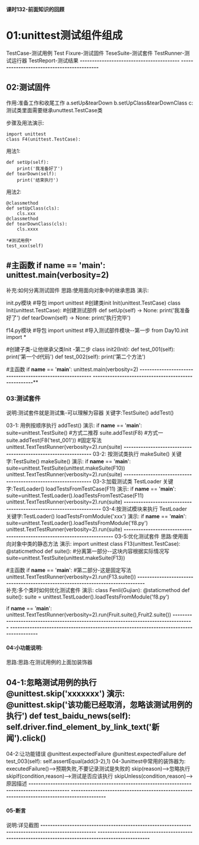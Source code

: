 **课时132-前面知识的回顾**

# 01:unittest测试组件组成 #
TestCase-测试用例
Test Fixure-测试固件
TeseSuite-测试套件
TestRunner-测试运行器
TestReport-测试结果
***-----------------------------------------***
**-------------------------------------------**
## **02:测试固件** ##

作用:准备工作和收尾工作
 a.setUp&tearDown
 b.setUpClass&tearDownClass
 c:测试类里面需要继承unuttest.TestCase类

步骤及用法演示:

	import unittest
	class F4(unittest.TestCase):

用法1:	

	def setUp(self):
		print('我准备好了')
	def tearDown(self):
		print('结束执行')
用法2:

	@classmethod
    def setUpClass(cls):
	    cls.xxx
	@classmethod
	def tearDownClass(cls):	
		cls.xxxx

	*#测试用例*
	test_xxx(self)

#主函数
if __name__ == '__main__':
    unittest.main(verbosity=2)
-----------------------------------------------------------
补充:如何分离测试固件
思路:使用面向对象中的继承思路
演示:

init.py模块
#导包
import unittest
#创建类init  Init(unittest.TestCase)
class Init(unittest.TestCase):
	#创建测试部件
	def setUp(self) -> None:
		print('我准备好了')
	def tearDown(self) -> None:
		print('执行完毕')

f14.py模块
#导包
import unittest
#导入测试部件模块--第一步
from Day10.init import *

#创建子类-让他继承父类Init  -第二步
class init2(Init):
	def test_001(self):
		print('第一个d代码')
	def test_002(self):
		print('第二个方法')

#主函数
if __name__ == '__main__':
    unittest.main(verbosity=2)
**---------------------------------------------------------**
**----------------------------------------------------****

### **03:测试套件** ###

说明:测试套件就是测试集-可以理解为容器
关键字:TestSuite()  addTest()

03-1: 用例按顺序执行 addTest() 
演示:
	if __name__ == '__main__':
    suite=unittest.TestSuite()
	#方式二推荐
    suite.addTest(F8)
	#方式一
	suite.addTest(F8('test_001'))
	#固定写法
    unittest.TextTestRunner(verbosity=2).run(suite)
**---------------------------------------------------------------**
03-2: 按测试类执行 makeSuite()
关键字:TestSuite()  makeSuite()
演示:
	if __name__ == '__main__':
    suite=unittest.TestSuite(unittest.makeSuite(F10))
    unittest.TextTestRunner(verbosity=2).run(suite)
**---------------------------------------------------------------**
03-3:加载测试类 TestLoader 
关键字:TestLoader()  loadTestsFromTestCase(F11)
演示:
	if __name__ == '__main__':
    suite=unittest.TestLoader().loadTestsFromTestCase(F11)
    unittest.TextTestRunner(verbosity=2).run(suite)
**-------------------------------------------------------------------**
03-4:按测试模块来执行 TestLoader
关键字:TestLoader()  loadTestsFromModule('xxx')
演示:
	if __name__ == '__main__':
    suite=unittest.TestLoader().loadTestsFromModule('f8.py')
    unittest.TextTestRunner(verbosity=2).run(suite)
**------------------------------------------------------------------------**
03-5:优化测试套件
思路:使用面向对象中类的静态方法
演示:
	import unittest
	class F13(unittest.TestCase):
	    @staticmethod
		def suite():
		#分离第一部分--这块内容根据实际情况写
		suite=unittest.TestSuite(unittest.makeSuite(F13))

#主函数
if __name__ == '__main__':
    #第二部分-这是固定写法
	unittest.TextTestRunner(verbosity=2).run(F13.suite())
**--------------------------------------------------------------------------------**	
补充:多个类时如何优化测试套件
演示:
	class Fenli(Gujian):
	@staticmethod
	def suite():
		suite = unittest.TestLoader().loadTestsFromModule('f8.py')

if __name__ == '__main__':
    unittest.TextTestRunner(verbosity=2).run(Fruit.suite(),Fruit2.suite())
**-------------------------------------------------------------------------------------**
**----------------------------------------------------------------------------------------**
#### 04:小功能说明: ####
思路:思路:在测试用例的上面加装饰器

04-1:忽略测试用例的执行  @unittest.skip('xxxxxxx')
演示:
	@unittest.skip('该功能已经取消，忽略该测试用例的执行')
	def test_baidu_news(self):
		self.driver.find_element_by_link_text('新闻').click()
---------------------------------------------------------------------------------------
04-2:让功能错误  @unittest.expectedFailure
	@unittest.expectedFailure
	def test_003(self):
		self.assertEqual(add(3-2),1)
04-3unittest中常用的装饰器为:
   executedFailure()-->预期失败,不要记录测试是失败的
   skip(reason)-->忽略执行
   skipIf(condition,reason)-->测试是否应该执行
   skipUnless(condition,reason)-->原因描述
**---------------------------------------------------------------------------------------------**
**-------------------------------------------------------------------------------------------**
#### 05-断言 ####
说明:详见截图
**---------------------------------------------------------------------------------------------------**
**--------------------------------------------------------------------------------------------------**






